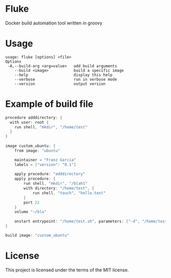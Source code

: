 # Fluke
Docker build automation tool written in groovy

# Usage
```
usage: fluke [options] <file>
Options
 -A,--build-arg <arg=value>   add build arguments
    --build <image>           build a specific image
    --help                    display this help
    --verbose                 run in verbose mode
    --version                 output version
```

# Example of build file
```groovy
procedure adddirectory: {
  with user: root {
    run shell, "mkdir", "/home/test"
  }
}
	
image custom_ubuntu: {
	from image: "ubuntu"

	maintainer = "Franz Garcia"
	labels = ["version": "0.1"]
	
	apply procedure: "adddirectory"
	apply procedure: {
		run shell, "mkdir", "/blah1"
		with directory: "/home/test", {
			run shell, "touch", "hello.text"
		}
		port 22
	}
	volume "~/bla"
	
	onstart entrypoint: "/home/test.sh", parameters: ["-d", "/home/test"]
}

build image: "custom_ubuntu"
```

# License

This project is licensed under the terms of the MIT license.
